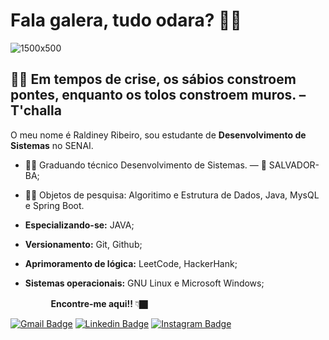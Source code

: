 
# Fala galera, tudo odara? 👋🏿 
![1500x500](https://user-images.githubusercontent.com/64384382/114404388-078f1680-9b7c-11eb-871f-990606ca2e61.jpg)
##  🧘🏿‍ Em tempos de crise, os sábios constroem pontes, enquanto os tolos constroem muros. – T'challa 


O meu nome é Raldiney Ribeiro, sou estudante de **Desenvolvimento de Sistemas** no SENAI.


- 🧔🏾 Graduando técnico Desenvolvimento de Sistemas. — 📍 SALVADOR-BA;
- ✍🏿 Objetos de pesquisa: Algoritimo e Estrutura de Dados, Java, MysQL e Spring Boot.
- **Especializando-se:** JAVA;
- **Versionamento:** Git, Github;
- **Aprimoramento de lógica:** LeetCode, HackerHank;

- **Sistemas operacionais:** GNU Linux e Microsoft Windows;




ㅤㅤㅤㅤㅤ**Encontre-me aqui!!**  👇🏿

[![Gmail Badge](https://img.shields.io/badge/-raldiney.santos@ba.estudante.senai.br-DEB887?style=flat-square&logo=Gmail&logoColor=white&link=mailto:raldiney.santos@ba.estudante.senai.br)](mailto:raldiney.santos@ba.estudante.senai.br)
[![Linkedin Badge](https://img.shields.io/badge/-LinkedIn-CD853F?style=flat-square&logo=Linkedin&logoColor=white&link=https://www.linkedin.com/in/raldineyr/)](https://www.linkedin.com/in/raldineyr/) [![Instagram Badge](https://img.shields.io/badge/-Instagram-A0522D?style=flat-square&logo=Instagram&logoColor=white&link=https://www.instagram.com/akin.oluwafemi/)](https://www.instagram.com/akin.oluwafemi/)











